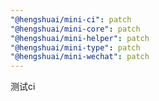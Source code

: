 ```yaml
---
"@hengshuai/mini-ci": patch
"@hengshuai/mini-core": patch
"@hengshuai/mini-helper": patch
"@hengshuai/mini-type": patch
"@hengshuai/mini-wechat": patch
---
```


测试ci
